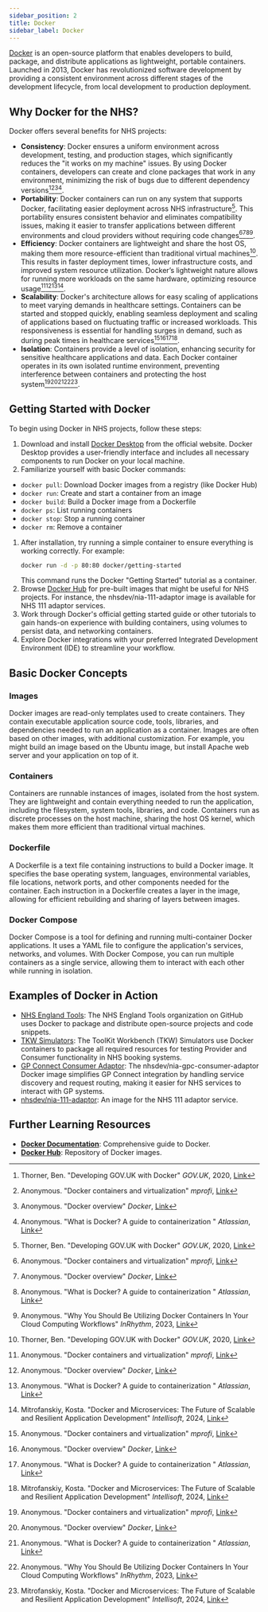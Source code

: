 ```yaml
---
sidebar_position: 2
title: Docker
sidebar_label: Docker
---
```


[Docker](https://www.docker.com/) is an open-source platform that enables developers to build, package, and distribute applications as lightweight, portable containers. Launched in 2013, Docker has revolutionized software development by providing a consistent environment across different stages of the development lifecycle, from local development to production deployment.

## Why Docker for the NHS?

Docker offers several benefits for NHS projects:

- **Consistency**: Docker ensures a uniform environment across development, testing, and production stages, which significantly reduces the "it works on my machine" issues. By using Docker containers, developers can create and clone packages that work in any environment, minimizing the risk of bugs due to different dependency versions[^1][^2][^3][^4].
- **Portability**: Docker containers can run on any system that supports Docker, facilitating easier deployment across NHS infrastructure[^1]. This portability ensures consistent behavior and eliminates compatibility issues, making it easier to transfer applications between different environments and cloud providers without requiring code changes[^2][^3][^4][^5].
- **Efficiency**: Docker containers are lightweight and share the host OS, making them more resource-efficient than traditional virtual machines[^1]. This results in faster deployment times, lower infrastructure costs, and improved system resource utilization. Docker’s lightweight nature allows for running more workloads on the same hardware, optimizing resource usage[^2][^3][^4][^6].
- **Scalability**: Docker's architecture allows for easy scaling of applications to meet varying demands in healthcare settings. Containers can be started and stopped quickly, enabling seamless deployment and scaling of applications based on fluctuating traffic or increased workloads. This responsiveness is essential for handling surges in demand, such as during peak times in healthcare services[^2][^3][^4][^6].
- **Isolation**: Containers provide a level of isolation, enhancing security for sensitive healthcare applications and data. Each Docker container operates in its own isolated runtime environment, preventing interference between containers and protecting the host system[^2][^3][^4][^5][^6].

## Getting Started with Docker

To begin using Docker in NHS projects, follow these steps:

1. Download and install [Docker Desktop](https://www.docker.com/products/docker-desktop/) from the official website. Docker Desktop provides a user-friendly interface and includes all necessary components to run Docker on your local machine.
2. Familiarize yourself with basic Docker commands:
- `docker pull`: Download Docker images from a registry (like Docker Hub)
- `docker run`: Create and start a container from an image
- `docker build`: Build a Docker image from a Dockerfile
- `docker ps`: List running containers
- `docker stop`: Stop a running container
- `docker rm`: Remove a container
1. After installation, try running a simple container to ensure everything is working correctly. For example:
   ```bash
   docker run -d -p 80:80 docker/getting-started
   ```
   This command runs the Docker "Getting Started" tutorial as a container. 
2. Browse [Docker Hub](https://hub.docker.com/) for pre-built images that might be useful for NHS projects. For instance, the nhsdev/nia-111-adaptor image is available for NHS 111 adaptor services.
3. Work through Docker's official getting started guide or other tutorials to gain hands-on experience with building containers, using volumes to persist data, and networking containers.
4. Explore Docker integrations with your preferred Integrated Development Environment (IDE) to streamline your workflow.

## Basic Docker Concepts

### Images

Docker images are read-only templates used to create containers. They contain executable application source code, tools, libraries, and dependencies needed to run an application as a container. Images are often based on other images, with additional customization. For example, you might build an image based on the Ubuntu image, but install Apache web server and your application on top of it.

### Containers

Containers are runnable instances of images, isolated from the host system. They are lightweight and contain everything needed to run the application, including the filesystem, system tools, libraries, and code. Containers run as discrete processes on the host machine, sharing the host OS kernel, which makes them more efficient than traditional virtual machines.

### Dockerfile

A Dockerfile is a text file containing instructions to build a Docker image. It specifies the base operating system, languages, environmental variables, file locations, network ports, and other components needed for the container. Each instruction in a Dockerfile creates a layer in the image, allowing for efficient rebuilding and sharing of layers between images.

### Docker Compose

Docker Compose is a tool for defining and running multi-container Docker applications. It uses a YAML file to configure the application's services, networks, and volumes. With Docker Compose, you can run multiple containers as a single service, allowing them to interact with each other while running in isolation.

## Examples of Docker in Action

- [NHS England Tools](https://github.com/nhs-england-tools): The NHS England Tools organization on GitHub uses Docker to package and distribute open-source projects and code snippets.
- [TKW Simulators](https://developer.nhs.uk/apis/uec-appointments/sims_install.html): The ToolKit Workbench (TKW) Simulators use Docker containers to package all required resources for testing Provider and Consumer functionality in NHS booking systems.
- [GP Connect Consumer Adaptor](https://hub.docker.com/r/nhsdev/nia-gpc-consumer-adaptor): The nhsdev/nia-gpc-consumer-adaptor Docker image simplifies GP Connect integration by handling service discovery and request routing, making it easier for NHS services to interact with GP systems.
- [nhsdev/nia-111-adaptor](https://hub.docker.com/r/nhsdev/nia-111-adaptor): An image for the NHS 111 adaptor service.

## Further Learning Resources

- **[Docker Documentation](https://docs.docker.com/)**: Comprehensive guide to Docker.
- **[Docker Hub](https://hub.docker.com/)**: Repository of Docker images.

[^1]: Thorner, Ben. "Developing GOV.UK with Docker" *GOV.UK*, 2020, [Link](https://technology.blog.gov.uk/2020/02/25/developing-gov-uk-with-docker/)
[^2]: Anonymous. "Docker containers and virtualization" *mprofi*, [Link](https://www.mprofi.ch/en/technologies/docker)
[^3]: Anonymous. "Docker overview" *Docker*, [Link](https://docs.docker.com/guides/docker-overview/)
[^4]: Anonymous. "What is Docker? A guide to containerization " *Atlassian*, [Link](https://www.atlassian.com/microservices/microservices-architecture/docker)
[^5]: Anonymous. "Why You Should Be Utilizing Docker Containers In Your Cloud Computing Workflows" *InRhythm*, 2023, [Link](https://www.linkedin.com/pulse/why-you-should-utilizing-docker-containers-your-cloud-computing)
[^6]: Mitrofanskiy, Kosta. "Docker and Microservices: The Future of Scalable and Resilient Application Development" *Intellisoft*, 2024, [Link](https://intellisoft.io/docker-and-microservices-the-future-of-scalable-and-resilient-application-development/)

